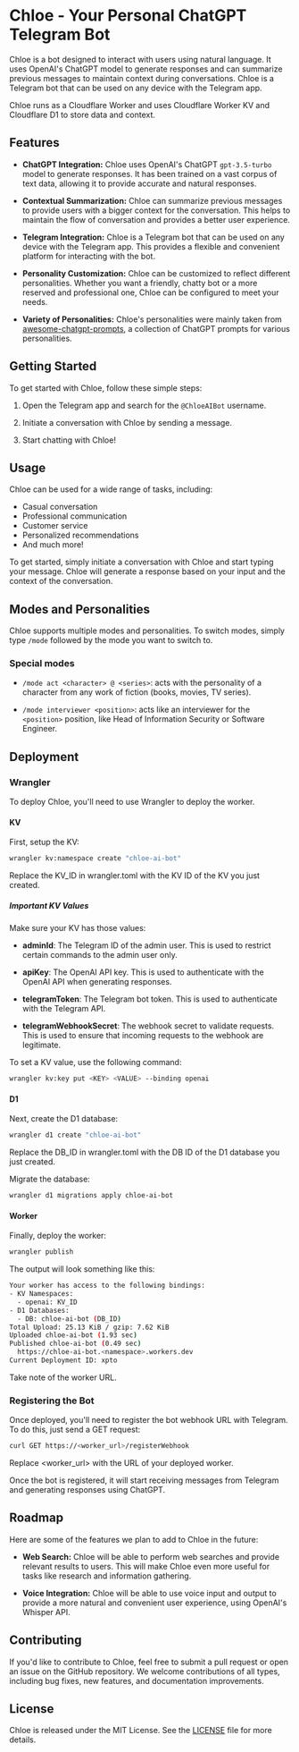 # Chloe - Your Personal ChatGPT Telegram Bot

Chloe is a bot designed to interact with users using natural language. It uses OpenAI's ChatGPT model to generate
responses and can summarize previous messages to maintain context during conversations. Chloe is a Telegram bot that can
be used on any device with the Telegram app.

Chloe runs as a Cloudflare Worker and uses Cloudflare Worker KV and Cloudflare D1 to store data and context.

## Features

- **ChatGPT Integration:** Chloe uses OpenAI's ChatGPT `gpt-3.5-turbo` model to generate responses. It has been trained
  on a vast corpus of text data, allowing it to provide accurate and natural responses.

- **Contextual Summarization:** Chloe can summarize previous messages to provide users with a bigger context for the
  conversation. This helps to maintain the flow of conversation and provides a better user experience.

- **Telegram Integration:** Chloe is a Telegram bot that can be used on any device with the Telegram app. This provides
  a flexible and convenient platform for interacting with the bot.

- **Personality Customization:** Chloe can be customized to reflect different personalities. Whether you want a
  friendly, chatty bot or a more reserved and professional one, Chloe can be configured to meet your needs.

- **Variety of Personalities:** Chloe's personalities were mainly taken
  from [awesome-chatgpt-prompts](https://github.com/f/awesome-chatgpt-prompts), a collection of ChatGPT prompts for
  various personalities.

## Getting Started

To get started with Chloe, follow these simple steps:

1. Open the Telegram app and search for the `@ChloeAIBot` username.

2. Initiate a conversation with Chloe by sending a message.

3. Start chatting with Chloe!

## Usage

Chloe can be used for a wide range of tasks, including:

- Casual conversation
- Professional communication
- Customer service
- Personalized recommendations
- And much more!

To get started, simply initiate a conversation with Chloe and start typing your message. Chloe will generate a response
based on your input and the context of the conversation.

## Modes and Personalities

Chloe supports multiple modes and personalities. To switch modes, simply type `/mode` followed by the mode you want to
switch to.

### Special modes

- `/mode act <character> @ <series>`: acts with the personality of a character from any work of fiction (books, movies,
  TV series).

- `/mode interviewer <position>`: acts like an interviewer for the `<position>` position, like Head of Information
  Security or Software Engineer.

## Deployment

### Wrangler

To deploy Chloe, you'll need to use Wrangler to deploy the worker.

#### KV

First, setup the KV:

```bash
wrangler kv:namespace create "chloe-ai-bot"
```

Replace the KV_ID in wrangler.toml with the KV ID of the KV you just created.

##### Important KV Values

Make sure your KV has those values:

- **adminId**: The Telegram ID of the admin user. This is used to restrict certain commands to the admin user only.

- **apiKey**: The OpenAI API key. This is used to authenticate with the OpenAI API when generating responses.

- **telegramToken**: The Telegram bot token. This is used to authenticate with the Telegram API.

- **telegramWebhookSecret**: The webhook secret to validate requests. This is used to ensure that incoming requests to
  the webhook are legitimate.

To set a KV value, use the following command:

```bash
wrangler kv:key put <KEY> <VALUE> --binding openai
```

#### D1

Next, create the D1 database:

```bash
wrangler d1 create "chloe-ai-bot"
```

Replace the DB_ID in wrangler.toml with the DB ID of the D1 database you just created.

Migrate the database:

```bash
wrangler d1 migrations apply chloe-ai-bot
```

#### Worker

Finally, deploy the worker:

```bash
wrangler publish
```

The output will look something like this:

```bash
Your worker has access to the following bindings:
- KV Namespaces:
  - openai: KV_ID
- D1 Databases:
  - DB: chloe-ai-bot (DB_ID)
Total Upload: 25.13 KiB / gzip: 7.62 KiB
Uploaded chloe-ai-bot (1.93 sec)
Published chloe-ai-bot (0.49 sec)
  https://chloe-ai-bot.<namespace>.workers.dev
Current Deployment ID: xpto
```

Take note of the worker URL.

### Registering the Bot

Once deployed, you'll need to register the bot webhook URL with Telegram. To do this, just send a GET request:

```bash
curl GET https://<worker_url>/registerWebhook
```

Replace <worker_url> with the URL of your deployed worker.

Once the bot is registered, it will start receiving messages from Telegram and generating responses using ChatGPT.

## Roadmap

Here are some of the features we plan to add to Chloe in the future:

- **Web Search:** Chloe will be able to perform web searches and provide relevant results to users. This will make Chloe
  even more useful for tasks like research and information gathering.

- **Voice Integration:** Chloe will be able to use voice input and output to provide a more natural and convenient user
  experience, using OpenAI's Whisper API.

## Contributing

If you'd like to contribute to Chloe, feel free to submit a pull request or open an issue on the GitHub repository. We
welcome contributions of all types, including bug fixes, new features, and documentation improvements.

## License

Chloe is released under the MIT License. See the [LICENSE](LICENSE) file for more details.
